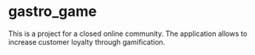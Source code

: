 # gastro_game
This is a project for a closed online community. The application allows to increase customer loyalty through gamification.
